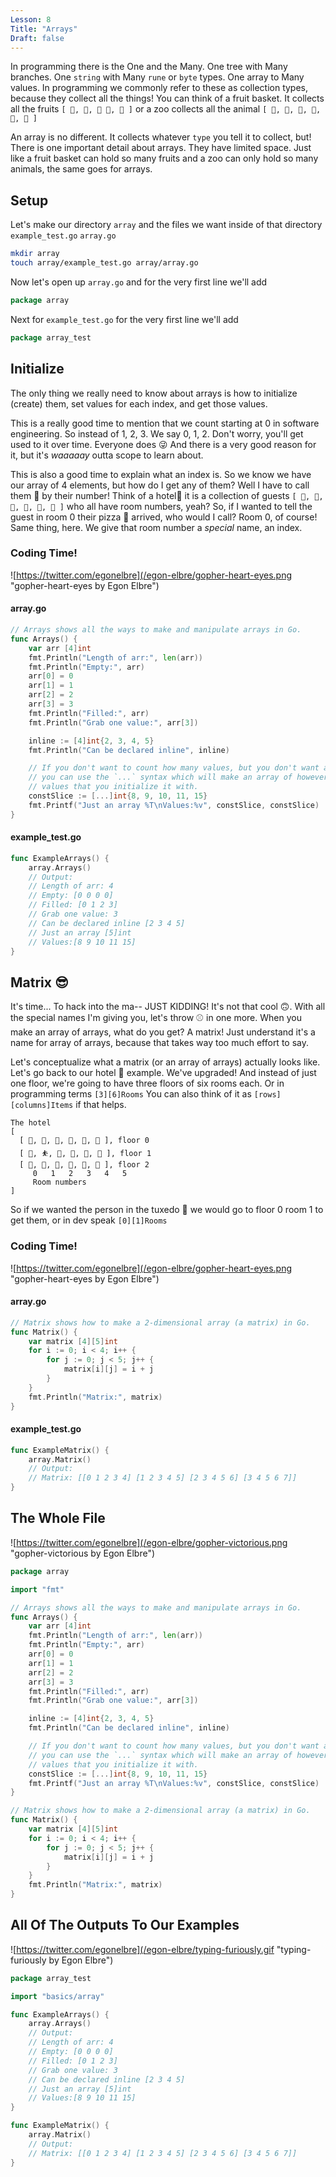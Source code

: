 ```yaml
---
Lesson: 8
Title: "Arrays"
Draft: false
---
```


In programming there is the One and the Many. One tree with Many branches. One
`string` with Many `rune` or `byte` types. One array to Many values. In
programming we commonly refer to these as collection types, because they
collect all the things! You can think of a fruit basket. It collects all the
fruits `[ 🍎, 🍐, 🍌 🍍, 🍓 ]` or a zoo collects all the animal `[ 🐒, 🦛, 🐴,
🐼, 🦫, 🦒 ]`

An array is no different. It collects whatever `type` you tell it to collect,
but! There is one important detail about arrays. They have limited space. Just
like a fruit basket can hold so many fruits and a zoo can only hold so many
animals, the same goes for arrays.

## Setup

Let's make our directory `array` and the files we want inside of that directory
`example_test.go` `array.go`

```sh
mkdir array
touch array/example_test.go array/array.go
```

Now let's open up `array.go` and for the very first line we'll add
```go
package array
```
Next for `example_test.go` for the very first line we'll add
```go
package array_test
```

## Initialize

The only thing we really need to know about arrays is how to initialize
(create) them, set values for each index, and get those values.

This is a really good time to mention that we count starting at 0 in software
engineering. So instead of 1, 2, 3. We say 0, 1, 2. Don't worry, you'll get
used to it over time. Everyone does 😜 And there is a very good reason for it,
but it's _waaaaay_ outta scope to learn about.

This is also a good time to explain what an index is. So we know we have our
array of 4 elements, but how do I get any of them? Well I have to call them
📲 by their number! Think of a hotel🏨 it is a collection of guests
`[ 🙍, 🤵, 🧕, 🧔, 🧜, 🧏 ]` who all have room numbers, yeah? So, if I wanted
to tell the guest in room 0 their pizza 🍕 arrived, who would I call? Room 0,
of course! Same thing, here. We give that room number a _special_ name, an
index.

### Coding Time!

![https://twitter.com/egonelbre](/egon-elbre/gopher-heart-eyes.png "gopher-heart-eyes by Egon Elbre")

#### array.go

```go
// Arrays shows all the ways to make and manipulate arrays in Go.
func Arrays() {
	var arr [4]int
	fmt.Println("Length of arr:", len(arr))
	fmt.Println("Empty:", arr)
	arr[0] = 0
	arr[1] = 1
	arr[2] = 2
	arr[3] = 3
	fmt.Println("Filled:", arr)
	fmt.Println("Grab one value:", arr[3])

	inline := [4]int{2, 3, 4, 5}
	fmt.Println("Can be declared inline", inline)

	// If you don't want to count how many values, but you don't want a slice.
	// you can use the `...` syntax which will make an array of however many
	// values that you initialize it with.
	constSlice := [...]int{8, 9, 10, 11, 15}
	fmt.Printf("Just an array %T\nValues:%v", constSlice, constSlice)
}
```

#### example_test.go

```go
func ExampleArrays() {
	array.Arrays()
	// Output:
	// Length of arr: 4
	// Empty: [0 0 0 0]
	// Filled: [0 1 2 3]
	// Grab one value: 3
	// Can be declared inline [2 3 4 5]
	// Just an array [5]int
	// Values:[8 9 10 11 15]
}
```

## Matrix 😎

It's time... To hack into the ma-- JUST KIDDING! It's not that cool 🙃.
With all the special names I'm giving you, let's throw ⚾ in one more. When you
make an array of arrays, what do you get? A matrix! Just understand it's a name
for array of arrays, because that takes way too much effort to say.

Let's conceptualize what a matrix (or an array of arrays) actually looks like.
Let's go back to our hotel 🏨 example. We've upgraded! And instead of just one
floor, we're going to have three floors of six rooms each. Or in programming
terms `[3][6]Rooms` You can also think of it as `[rows][columns]Items` if that
helps.

```text
The hotel
[
  [ 🙍, 🤵, 🧕, 🧔, 🧜, 🧏 ], floor 0
  [ 🧗, ⛹️, 🧖, 👱, 🤸, 🙎 ], floor 1
  [ 🧍, 🧎, 💁, 🧘, 🧏, 🧕 ], floor 2
     0   1   2   3   4   5
     Room numbers
]
```

So if we wanted the person in the tuxedo 🤵 we would go to floor 0 room 1 to
get them, or in dev speak `[0][1]Rooms`

### Coding Time!

![https://twitter.com/egonelbre](/egon-elbre/gopher-heart-eyes.png "gopher-heart-eyes by Egon Elbre")

#### array.go

```go
// Matrix shows how to make a 2-dimensional array (a matrix) in Go.
func Matrix() {
	var matrix [4][5]int
	for i := 0; i < 4; i++ {
		for j := 0; j < 5; j++ {
			matrix[i][j] = i + j
		}
	}
	fmt.Println("Matrix:", matrix)
}
```

#### example_test.go

```go
func ExampleMatrix() {
	array.Matrix()
	// Output:
	// Matrix: [[0 1 2 3 4] [1 2 3 4 5] [2 3 4 5 6] [3 4 5 6 7]]
}
```

## The Whole File

![https://twitter.com/egonelbre](/egon-elbre/gopher-victorious.png "gopher-victorious by Egon Elbre")

```go
package array

import "fmt"

// Arrays shows all the ways to make and manipulate arrays in Go.
func Arrays() {
	var arr [4]int
	fmt.Println("Length of arr:", len(arr))
	fmt.Println("Empty:", arr)
	arr[0] = 0
	arr[1] = 1
	arr[2] = 2
	arr[3] = 3
	fmt.Println("Filled:", arr)
	fmt.Println("Grab one value:", arr[3])

	inline := [4]int{2, 3, 4, 5}
	fmt.Println("Can be declared inline", inline)

	// If you don't want to count how many values, but you don't want a slice.
	// you can use the `...` syntax which will make an array of however many
	// values that you initialize it with.
	constSlice := [...]int{8, 9, 10, 11, 15}
	fmt.Printf("Just an array %T\nValues:%v", constSlice, constSlice)
}

// Matrix shows how to make a 2-dimensional array (a matrix) in Go.
func Matrix() {
	var matrix [4][5]int
	for i := 0; i < 4; i++ {
		for j := 0; j < 5; j++ {
			matrix[i][j] = i + j
		}
	}
	fmt.Println("Matrix:", matrix)
}
```

## All Of The Outputs To Our Examples

![https://twitter.com/egonelbre](/egon-elbre/typing-furiously.gif "typing-furiously by Egon Elbre")

```go
package array_test

import "basics/array"

func ExampleArrays() {
	array.Arrays()
	// Output:
	// Length of arr: 4
	// Empty: [0 0 0 0]
	// Filled: [0 1 2 3]
	// Grab one value: 3
	// Can be declared inline [2 3 4 5]
	// Just an array [5]int
	// Values:[8 9 10 11 15]
}

func ExampleMatrix() {
	array.Matrix()
	// Output:
	// Matrix: [[0 1 2 3 4] [1 2 3 4 5] [2 3 4 5 6] [3 4 5 6 7]]
}
```
